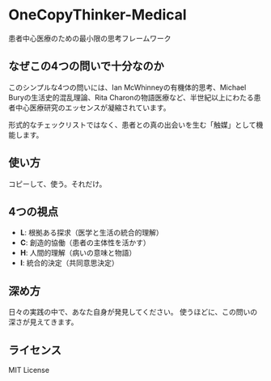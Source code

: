 # OneCopyThinker-Medical

患者中心医療のための最小限の思考フレームワーク

## なぜこの4つの問いで十分なのか

このシンプルな4つの問いには、Ian McWhinneyの有機体的思考、Michael Buryの生活史的混乱理論、Rita Charonの物語医療など、半世紀以上にわたる患者中心医療研究のエッセンスが凝縮されています。

形式的なチェックリストではなく、患者との真の出会いを生む「触媒」として機能します。

## 使い方

コピーして、使う。それだけ。

## 4つの視点

- **L**: 根拠ある探求（医学と生活の統合的理解）
- **C**: 創造的協働（患者の主体性を活かす）  
- **H**: 人間的理解（病いの意味と物語）
- **I**: 統合的決定（共同意思決定）

## 深め方

日々の実践の中で、あなた自身が発見してください。
使うほどに、この問いの深さが見えてきます。

## ライセンス

MIT License
